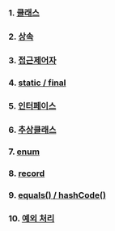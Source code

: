 ### 1. [클래스](/week01/jongwon/종원클래스.md)
### 2. [상속](https://23jw.tistory.com/84)
### 3. [접근제어자](https://23jw.tistory.com/85)
### 4. [static / final](https://23jw.tistory.com/86)
### 5. [인터페이스](https://23jw.tistory.com/87)
### 6. [추상클래스](https://23jw.tistory.com/88)
### 7. [enum](https://23jw.tistory.com/89)
### 8. [record](https://23jw.tistory.com/90)
### 9. [equals() / hashCode()]()
### 10. [예외 처리](https://23jw.tistory.com/91)
